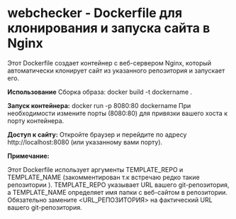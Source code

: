 # webchecker - Dockerfile для клонирования и запуска сайта в Nginx
Этот Dockerfile создает контейнер с веб-сервером Nginx, который автоматически клонирует сайт из указанного репозитория и запускает его.

**Использование**
Сборка образа:
docker build -t dockername .

**Запуск контейнера:**
docker run -p 8080:80 dockername
При необходимости измените порты (8080:80) для привязки вашего хоста к порту контейнера.

**Доступ к сайту:**
Откройте браузер и перейдите по адресу http://localhost:8080 (или указанному вами порту).

**Примечание:**

Этот Dockerfile использует аргументы TEMPLATE_REPO и TEMPLATE_NAME (закомментирован т.к встречаю редко такие репозитории ).
TEMPLATE_REPO указывает URL вашего git-репозитория, а TEMPLATE_NAME определяет имя папки с веб-сайтом в репозитории.
Обязательно замените <URL_РЕПОЗИТОРИЯ> на фактический URL вашего git-репозитория.
